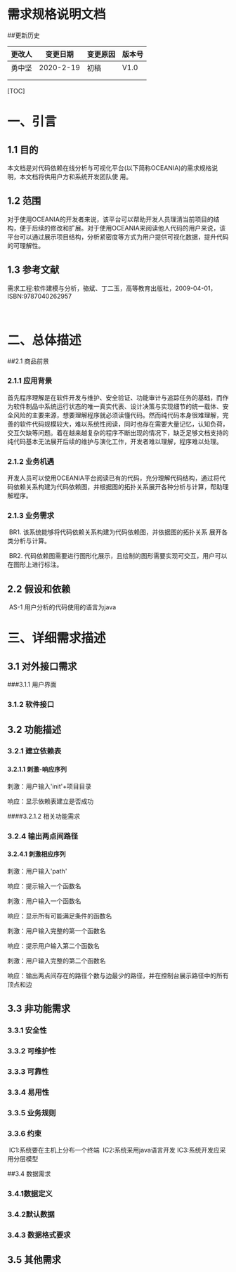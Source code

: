 # 需求规格说明文档



##更新历史

| 更改人 | 变更日期  | 变更原因 | 版本号 |
| ------ | --------- | -------- | ------ |
| 勇中坚 | 2020-2-19 | 初稿     | V1.0   |
|        |           |          |        |
|        |           |          |        |

[TOC]



# 一、引言

## 1.1 目的

​		本文档是对代码依赖在线分析与可视化平台(以下简称OCEANIA)的需求规格说明，本文档将供用户方和系统开发团队使 用。 

## 1.2 范围

​		对于使用OCEANIA的开发者来说，该平台可以帮助开发人员理清当前项目的结构，便于后续的修改和扩展。对于使用OCEANIA来阅读他人代码的用户来说，该平台可以通过展示项目结构，分析紧密度等方式为用户提供可视化数据，提升代码的可理解性。

## 1.3 参考文献

​		需求工程:软件建模与分析，骆斌、丁二玉，高等教育出版社，2009-04-01，ISBN:9787040262957 

​		

# 二、总体描述

##2.1 商品前景

### 2.1.1 应用背景

​		首先程序理解是在软件开发与维护、安全验证、功能审计与追踪任务的基础，而作为软件制品中系统运行状态的唯一真实代表、设计决策与实现细节的统一载体、安全风险的主要来源，想要理解程序就必须读懂代码。然而纯代码本身很难理解，完善的软件代码规模较大，难以系统性阅读，同时也存在需要大量记忆，认知负荷，交互欠缺等问题。着在越来越复杂的程序不断出现的情况下，缺乏足够文档支持的纯代码基本无法展开后续的维护与演化工作，开发者难以理解，程序难以处理。

### 2.1.2 业务机遇

​		开发人员可以使用OCEANIA平台阅读已有的代码，充分理解代码结构，通过将代码依赖关系构建为代码依赖图，并根据图的拓扑关系展开各种分析与计算，帮助理解程序。

### 2.1.3 业务需求

​		BR1. 该系统能够将代码依赖关系构建为代码依赖图，并依据图的拓扑关系 展开各类分析与计算。

​		BR2. 代码依赖图需要进行图形化展示，且绘制的图形需要实现可交互，用户可以在图形上进行标注。

## 2.2 假设和依赖

​		AS-1 用户分析的代码使用的语言为java

# 三、详细需求描述

## 3.1 对外接口需求

###3.1.1 用户界面

### 3.1.2 软件接口

## 3.2 功能描述

### 3.2.1 建立依赖表

#### 3.2.1.1 刺激-响应序列

刺激：用户输入'init'+项目目录

响应：显示依赖表建立是否成功

####3.2.1.2 相关功能需求

### 3.2.4 输出两点间路径

#### 3.2.4.1 刺激相应序列

刺激：用户输入'path'

响应：提示输入一个函数名

刺激：用户输入一个函数名

响应：显示所有可能满足条件的函数名

刺激：用户输入完整的第一个函数名

响应：提示用户输入第二个函数名

刺激：用户输入完整的第二个函数名

响应：输出两点间存在的路径个数与边最少的路径，并在控制台展示路径中的所有顶点和边

## 3.3 非功能需求

### 3.3.1 安全性

### 3.3.2 可维护性

### 3.3.3 可靠性

### 3.3.4 易用性

### 3.3.5 业务规则

### 3.3.6 约束
​		IC1:系统要在主机上分布一个终端
​		IC2:系统采用java语言开发
​		IC3:系统开发应采用分层模型 

##3.4 数据需求

### 3.4.1数据定义

### 3.4.2默认数据

### 3.4.3 数据格式要求

## 3.5 其他需求